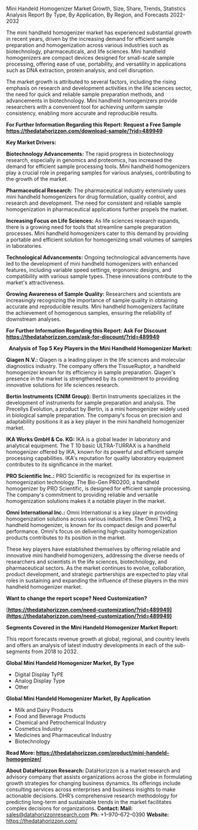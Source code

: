 ﻿Mini Handeld Homogenizer Market Growth, Size, Share, Trends, Statistics Analysis Report By Type, By Application, By Region, and Forecasts 2022-2032

The mini handheld homogenizer market has experienced substantial growth in recent years, driven by the increasing demand for efficient sample preparation and homogenization across various industries such as biotechnology, pharmaceuticals, and life sciences. Mini handheld homogenizers are compact devices designed for small-scale sample processing, offering ease of use, portability, and versatility in applications such as DNA extraction, protein analysis, and cell disruption.

The market growth is attributed to several factors, including the rising emphasis on research and development activities in the life sciences sector, the need for quick and reliable sample preparation methods, and advancements in biotechnology. Mini handheld homogenizers provide researchers with a convenient tool for achieving uniform sample consistency, enabling more accurate and reproducible results.

**For Further Information Regarding this Report: Request a Free Sample <https://thedatahorizzon.com/download-sample/?rid=489949>** 

**Key Market Drivers:**

**Biotechnology Advancements:** The rapid progress in biotechnology research, especially in genomics and proteomics, has increased the demand for efficient sample processing tools. Mini handheld homogenizers play a crucial role in preparing samples for various analyses, contributing to the growth of the market.

**Pharmaceutical Research:** The pharmaceutical industry extensively uses mini handheld homogenizers for drug formulation, quality control, and research and development. The need for consistent and reliable sample homogenization in pharmaceutical applications further propels the market.

**Increasing Focus on Life Sciences:** As life sciences research expands, there is a growing need for tools that streamline sample preparation processes. Mini handheld homogenizers cater to this demand by providing a portable and efficient solution for homogenizing small volumes of samples in laboratories.

**Technological Advancements:** Ongoing technological advancements have led to the development of mini handheld homogenizers with enhanced features, including variable speed settings, ergonomic designs, and compatibility with various sample types. These innovations contribute to the market's attractiveness.

**Growing Awareness of Sample Quality:** Researchers and scientists are increasingly recognizing the importance of sample quality in obtaining accurate and reproducible results. Mini handheld homogenizers facilitate the achievement of homogenous samples, ensuring the reliability of downstream analyses.

**For Further Information Regarding this Report: Ask For Discount <https://thedatahorizzon.com/ask-for-discount/?rid=489949>** 

` `**Analysis of Top 5 Key Players in the Mini Handheld Homogenizer Market:**

**Qiagen N.V.:** Qiagen is a leading player in the life sciences and molecular diagnostics industry. The company offers the TissueRuptor, a handheld homogenizer known for its efficiency in sample preparation. Qiagen's presence in the market is strengthened by its commitment to providing innovative solutions for life sciences research.

**Bertin Instruments (CNIM Group):** Bertin Instruments specializes in the development of instruments for sample preparation and analysis. The Precellys Evolution, a product by Bertin, is a mini homogenizer widely used in biological sample preparation. The company's focus on precision and adaptability positions it as a key player in the mini handheld homogenizer market.

**IKA Works GmbH & Co. KG:** IKA is a global leader in laboratory and analytical equipment. The T 10 basic ULTRA-TURRAX is a handheld homogenizer offered by IKA, known for its powerful and efficient sample processing capabilities. IKA's reputation for quality laboratory equipment contributes to its significance in the market.

**PRO Scientific Inc.:** PRO Scientific is recognized for its expertise in homogenization technology. The Bio-Gen PRO200, a handheld homogenizer by PRO Scientific, is designed for efficient sample processing. The company's commitment to providing reliable and versatile homogenization solutions makes it a notable player in the market.

**Omni International Inc.:** Omni International is a key player in providing homogenization solutions across various industries. The Omni THQ, a handheld homogenizer, is known for its compact design and powerful performance. Omni's focus on delivering high-quality homogenization products contributes to its position in the market.

These key players have established themselves by offering reliable and innovative mini handheld homogenizers, addressing the diverse needs of researchers and scientists in the life sciences, biotechnology, and pharmaceutical sectors. As the market continues to evolve, collaboration, product development, and strategic partnerships are expected to play vital roles in sustaining and expanding the influence of these players in the mini handheld homogenizer market.

**Want to change the report scope? Need Customization?**

[**https://thedatahorizzon.com/need-customization/?rid=489949](https://thedatahorizzon.com/need-customization/?rid=489949)** 

**Segments Covered in the Mini Handeld Homogenizer Market Report:**

This report forecasts revenue growth at global, regional, and country levels and offers an analysis of latest industry developments in each of the sub-segments from 2018 to 2032.

**Global Mini Handeld Homogenizer Market, By Type**

- Digital Display TyPE
- Analog Display Type
- Other

**Global Mini Handeld Homogenizer Market, By Application**

- Milk and Dairy Products
- Food and Beverage Products
- Chemical and Petrochemical Industry
- Cosmetics Industry
- Medicines and Pharmaceutical Industry
- Biotechnology

**Read More: <https://thedatahorizzon.com/product/mini-handeld-homogenizer/>** 

**About DataHorizzon Research:**DataHorizzon is a market research and advisory company that assists organizations across the globe in formulating growth strategies for changing business dynamics. Its offerings include consulting services across enterprises and business insights to make actionable decisions. DHR’s comprehensive research methodology for predicting long-term and sustainable trends in the market facilitates complex decisions for organizations.**Contact:Mail:** sales@datahorizzonresearch.com**Ph:** +1–970–672–0390**Website:** https://thedatahorizzon.com/

